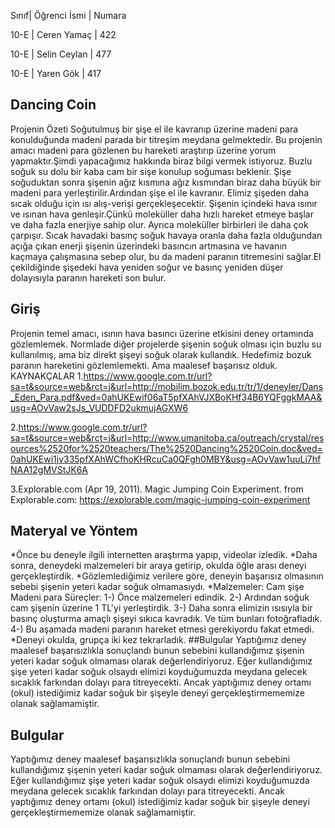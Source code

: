 Sınıf| Öğrenci İsmi | Numara

10-E | Ceren Yamaç | 422

10-E | Selin Ceylan | 477

10-E | Yaren Gök     | 417

## Dancing Coin 
Projenin Özeti
Soğutulmuş bir şişe el ile kavranıp üzerine madeni para konulduğunda madeni parada bir titreşim meydana gelmektedir. Bu projenin amacı madeni para gözlenen bu hareketi araştırıp üzerine yorum yapmaktır.Şimdi yapacağımız hakkında biraz bilgi vermek istiyoruz. Buzlu soğuk su dolu bir kaba cam bir sişe konulup soğuması beklenir. Şişe soğuduktan sonra şişenin ağız kısmına ağız kısmından biraz daha büyük bir madeni para yerleştirilir.Ardından şişe el ile kavranır. Elimiz şişeden daha sıcak olduğu için ısı alış-verişi gerçekleşecektir. Şişenin içindeki hava ısınır ve ısınan hava genleşir.Çünkü moleküller daha hızlı hareket etmeye başlar ve daha fazla enerjiye sahip olur. Ayrıca moleküller birbirleri ile daha çok çarpışır. Sıcak havadaki basınç soğuk havaya oranla daha fazla olduğundan açığa çıkan enerji şişenin üzerindeki basıncın artmasına ve havanın kaçmaya çalışmasına sebep olur, bu da madeni paranın titremesini sağlar.El çekildiğinde şişedeki hava yeniden soğur ve basınç yeniden düşer dolayısıyla paranın hareketi son bulur.
## Giriş 
Projenin temel amacı, ısının hava basıncı üzerine etkisini deney ortamında gözlemlemek. Normlade diğer projelerde şişenin soğuk olması için buzlu su kullanılmış, ama biz direkt şişeyi soğuk olarak kullandık. Hedefimiz bozuk paranın hareketini gözlemlemekti. Ama maalesef başarısız olduk.
KAYNAKÇALAR 
1.https://www.google.com.tr/url?sa=t&source=web&rct=j&url=http://mobilim.bozok.edu.tr/tr/1/deneyler/Dans_Eden_Para.pdf&ved=0ahUKEwif06aT5pfXAhVJXBoKHf34B6YQFggkMAA&usg=AOvVaw2sJs_VUDDFD2ukmujAGXW6

2.https://www.google.com.tr/url?sa=t&source=web&rct=j&url=http://www.umanitoba.ca/outreach/crystal/resources%2520for%2520teachers/The%2520Dancing%2520Coin.doc&ved=0ahUKEwi1jv335pfXAhWCfhoKHRcuCa0QFgh0MBY&usg=AOvVaw1uuLi7hfNAA12gMVStJK6A

3.Explorable.com (Apr 19, 2011). Magic Jumping Coin Experiment. from Explorable.com: https://explorable.com/magic-jumping-coin-experiment
## Materyal ve Yöntem 
*Önce bu deneyle ilgili internetten araştırma yapıp, videolar izledik.
*Daha sonra, deneydeki malzemeleri bir araya getirip, okulda öğle arası deneyi gerçekleştirdik.
 *Gözlemlediğimiz verilere göre, deneyin başarısız olmasının sebebi şişenin yeteri kadar soğuk olmamasıydı.
*Malzemeler:
Cam şişe
Madeni para
Süreçler:
1-) Önce malzemeleri edindik.
2-) Ardından soğuk cam şişenin üzerine 1 TL'yi yerleştirdik.
3-) Daha sonra elimizin ısısıyla bir basınç oluşturma amaçlı şişeyi sıkıca kavradık. Ve tüm bunları fotoğrafladık.
4-) Bu aşamada madeni paranın hareket etmesi gerekiyordu fakat etmedi.
*Deneyi okulda, grupça iki kez tekrarladık.
##Bulgular
Yaptığımız deney maalesef başarısızlıkla sonuçlandı bunun sebebini kullandığımız şişenin yeteri kadar soğuk olmaması olarak değerlendiriyoruz. Eğer kullandığımız şişe yeteri kadar soğuk olsaydı elimizi koyduğumuzda meydana gelecek sıcaklık farkından dolayı para titreyecekti. Ancak yaptığımız deney ortamı (okul) istediğimiz kadar soğuk bir şişeyle deneyi gerçekleştirmememize olanak sağlamamiştir.
## Bulgular
Yaptığımız deney maalesef başarısızlıkla sonuçlandı bunun sebebini kullandığımız şişenin yeteri kadar soğuk olmaması olarak değerlendiriyoruz. Eğer kullandığımız şişe yeteri kadar soğuk olsaydı elimizi koyduğumuzda meydana gelecek sıcaklık farkından dolayı para titreyecekti. Ancak yaptığımız deney ortamı (okul) istediğimiz kadar soğuk bir şişeyle deneyi gerçekleştirmememize olanak sağlamamiştir.
